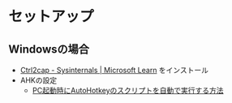 # セットアップ
## Windowsの場合
- [Ctrl2cap - Sysinternals | Microsoft Learn](https://learn.microsoft.com/ja-jp/sysinternals/downloads/ctrl2cap) をインストール
- AHKの設定
  - [PC起動時にAutoHotkeyのスクリプトを自動で実行する方法](https://kiryusblog.com/autohotkey-autorun/)
